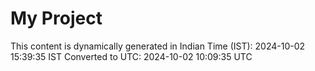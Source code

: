 # My Project

This content is dynamically generated in Indian Time (IST): 2024-10-02 15:39:35 IST
Converted to UTC: 2024-10-02 10:09:35 UTC
